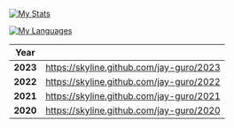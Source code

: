 [![My Stats](https://github-readme-stats-jason-guro.vercel.app/api?username=jay-guro&count_private=true&show_icons=true&theme=tokyonight)](https://github.com/anuraghazra/github-readme-stats)

[![My Languages](https://github-readme-stats-jason-guro.vercel.app/api/top-langs/?username=jay-guro&langs_count=10&layout=compact&theme=tokyonight)](https://github.com/anuraghazra/github-readme-stats)

| **Year** |                                          |
| -------- | ---------------------------------------- |
| **2023** | https://skyline.github.com/jay-guro/2023 |
| **2022** | https://skyline.github.com/jay-guro/2022 |
| **2021** | https://skyline.github.com/jay-guro/2021 |
| **2020** | https://skyline.github.com/jay-guro/2020 |



